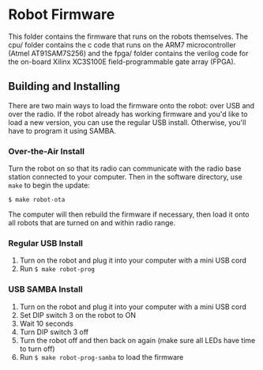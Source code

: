 # Robot Firmware

This folder contains the firmware that runs on the robots themselves.  The cpu/ folder contains the c code that runs on the ARM7 microcontroller (Atmel AT91SAM7S256) and the fpga/ folder contains the verilog code for the on-board Xilinx XC3S100E  field-programmable gate array (FPGA).


## Building and Installing

There are two main ways to load the firmware onto the robot: over USB and over the radio.  If the robot already has working firmware and you'd like to load a new version, you can use the regular USB install.  Otherwise, you'll have to program it using SAMBA.


### Over-the-Air Install

Turn the robot on so that its radio can communicate with the radio base station connected to your computer.  Then in the software directory, use `make` to begin the update:

```
$ make robot-ota
```

The computer will then rebuild the firmware if necessary, then load it onto all robots that are turned on and within radio range.


### Regular USB Install

1. Turn on the robot and plug it into your computer with a mini USB cord
2. Run `$ make robot-prog`


### USB SAMBA Install

1. Turn on the robot and plug it into your computer with a mini USB cord
1. Set DIP switch 3 on the robot to ON
1. Wait 10 seconds
1. Turn DIP switch 3 off
1. Turn the robot off and then back on again (make sure all LEDs have time to turn off)
1. Run `$ make robot-prog-samba` to load the firmware
